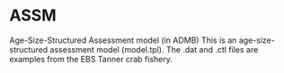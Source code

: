 # ASSM
Age-Size-Structured Assessment model (in ADMB)
This is an age-size-structured assessment model (model.tpl). The .dat and .ctl files are examples from the EBS Tanner crab fishery.  
